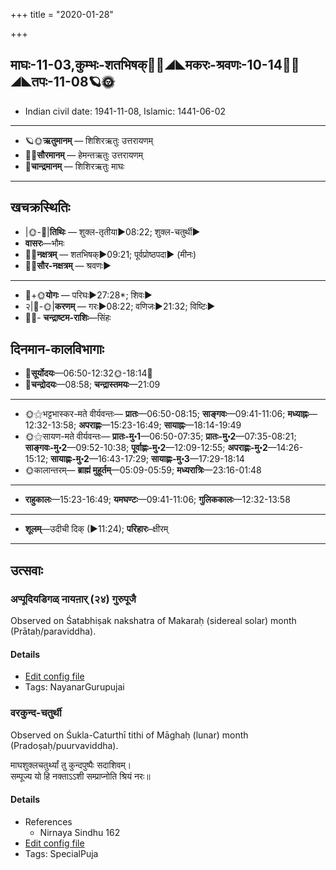 +++
title = "2020-01-28"

+++
## माघः-11-03,कुम्भः-शतभिषक्🌛🌌◢◣मकरः-श्रवणः-10-14🌌🌞◢◣तपः-11-08🪐🌞
- Indian civil date: 1941-11-08, Islamic: 1441-06-02
___________________
- 🪐🌞**ऋतुमानम्** — शिशिरऋतुः उत्तरायणम्
- 🌌🌞**सौरमानम्** — हेमन्तऋतुः उत्तरायणम्
- 🌛**चान्द्रमानम्** — शिशिरऋतुः माघः
___________________


## खचक्रस्थितिः
- |🌞-🌛|**तिथिः** — शुक्ल-तृतीया►08:22; शुक्ल-चतुर्थी►  
- **वासरः**—भौमः  
- 🌌🌛**नक्षत्रम्** — शतभिषक्►09:21; पूर्वप्रोष्ठपदा► (मीनः)  
- 🌌🌞**सौर-नक्षत्रम्** — श्रवणः►  
___________________
- 🌛+🌞**योगः** — परिघः►27:28*; शिवः►  
- २|🌛-🌞|**करणम्** — गरः►08:22; वणिजः►21:32; विष्टिः►  
- 🌌🌛- **चन्द्राष्टम-राशिः**—सिंहः  


## दिनमान-कालविभागाः
- 🌅**सूर्योदयः**—06:50-12:32🌞️-18:14🌇  
- 🌛**चन्द्रोदयः**—08:58; **चन्द्रास्तमयः**—21:09  
___________________
- 🌞⚝भट्टभास्कर-मते वीर्यवन्तः— **प्रातः**—06:50-08:15; **साङ्गवः**—09:41-11:06; **मध्याह्नः**—12:32-13:58; **अपराह्णः**—15:23-16:49; **सायाह्नः**—18:14-19:49  
- 🌞⚝सायण-मते वीर्यवन्तः— **प्रातः-मु॰1**—06:50-07:35; **प्रातः-मु॰2**—07:35-08:21; **साङ्गवः-मु॰2**—09:52-10:38; **पूर्वाह्णः-मु॰2**—12:09-12:55; **अपराह्णः-मु॰2**—14:26-15:12; **सायाह्णः-मु॰2**—16:43-17:29; **सायाह्णः-मु॰3**—17:29-18:14  
- 🌞कालान्तरम्— **ब्राह्मं मुहूर्तम्**—05:09-05:59; **मध्यरात्रिः**—23:16-01:48  
___________________
- **राहुकालः**—15:23-16:49; **यमघण्टः**—09:41-11:06; **गुलिककालः**—12:32-13:58  
___________________
- **शूलम्**—उदीची दिक् (►11:24); **परिहारः**–क्षीरम्  
___________________

## उत्सवाः
### अप्पूदियडिगळ् नायऩार् (२४) गुरुपूजै

Observed on Śatabhiṣak nakshatra of Makaraḥ (sidereal solar) month (Prātaḥ/paraviddha). 

#### Details
- [Edit config file](https://github.com/jyotisham/adyatithi/tree/master/mahApuruSha/nAyanAr/sidereal_solar_month/nakshatra/10/24/appUdiyaDigaL%20nAyan2Ar%20%2824%29%20gurupUjai.toml)
- Tags: NayanarGurupujai


### वरकुन्द-चतुर्थी

Observed on Śukla-Caturthī tithi of Māghaḥ (lunar) month (Pradoṣaḥ/puurvaviddha). 

माघशुक्लचतुर्थ्यां तु कुन्दपुष्पैः सदाशिवम्।  
सम्पूज्य यो हि नक्ताऽऽशी सम्प्राप्नोति श्रियं नरः॥



#### Details
- References
  - Nirnaya Sindhu 162
- [Edit config file](https://github.com/jyotisham/adyatithi/tree/master/devatA/gaNapati/lunar_month/tithi/11/04/varakunda-caturthI.toml)
- Tags: SpecialPuja


